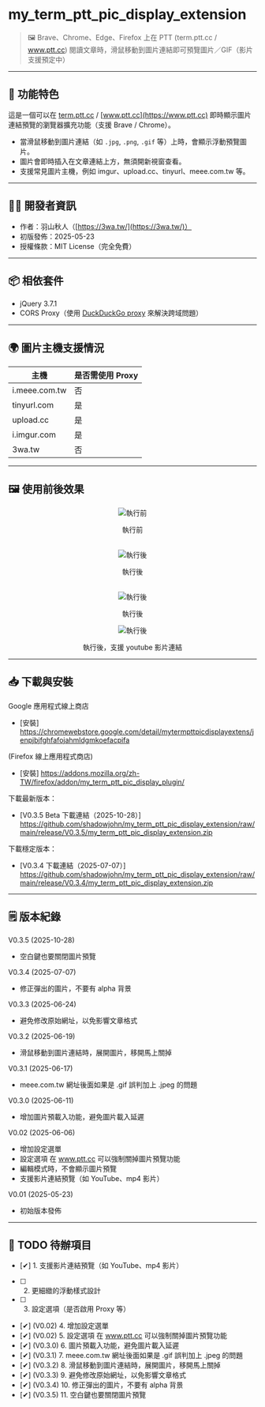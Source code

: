 # my_term_ptt_pic_display_extension

> 🖼️ Brave、Chrome、Edge、Firefox 上在 PTT (term.ptt.cc / www.ptt.cc) 閱讀文章時，滑鼠移動到圖片連結即可預覽圖片／GIF（影片支援預定中）

---

## 📌 功能特色

這是一個可以在 [term.ptt.cc](https://term.ptt.cc) / [www.ptt.cc](https://www.ptt.cc) 即時顯示圖片連結預覽的瀏覽器擴充功能（支援 Brave / Chrome）。

- 當滑鼠移動到圖片連結（如 `.jpg`, `.png`, `.gif` 等）上時，會顯示浮動預覽圖片。
- 圖片會即時插入在文章連結上方，無須開新視窗查看。
- 支援常見圖片主機，例如 imgur、upload.cc、tinyurl、meee.com.tw 等。

---

## 🧑‍💻 開發者資訊

- 作者：羽山秋人（[https://3wa.tw/](https://3wa.tw/)）
- 初版發佈：2025-05-23
- 授權條款：MIT License（完全免費）

---

## 📦 相依套件

- jQuery 3.7.1
- CORS Proxy（使用 [DuckDuckGo proxy](https://proxy.duckduckgo.com) 來解決跨域問題）

---

## 🌍 圖片主機支援情況

| 主機             | 是否需使用 Proxy |
|------------------|------------------|
| i.meee.com.tw    | 否               |
| tinyurl.com      | 是               |
| upload.cc        | 是               |
| i.imgur.com      | 是               |
| 3wa.tw           | 否               |

---

## 🖼️ 使用前後效果

<div align="center">
  <img src="screenshot/s1.png" alt="執行前">
  <p>執行前</p>
  <br>
  <img src="screenshot/s3.png" alt="執行後">
  <p>執行後</p>
  <br>
  <img src="screenshot/s6.png" alt="執行後">
  <p>執行後</p>
  <img src="screenshot/s7.png" alt="執行後">
  <p>執行後，支援 youtube 影片連結</p>
</div>

---

## 📥 下載與安裝

Google 應用程式線上商店
- [安裝] https://chromewebstore.google.com/detail/mytermpttpicdisplayextens/jenpjbjfghfafojahmldgmkoefacpifa 

(Firefox 線上應用程式商店)
- [安裝] https://addons.mozilla.org/zh-TW/firefox/addon/my_term_ptt_pic_display_plugin/ 

下載最新版本：
- [V0.3.5 Beta 下載連結（2025-10-28）] https://github.com/shadowjohn/my_term_ptt_pic_display_extension/raw/main/release/V0.3.5/my_term_ptt_pic_display_extension.zip 

下載穩定版本：
- [V0.3.4 下載連結（2025-07-07）] https://github.com/shadowjohn/my_term_ptt_pic_display_extension/raw/main/release/V0.3.4/my_term_ptt_pic_display_extension.zip 

---

## 🗒️ 版本紀錄
V0.3.5 (2025-10-28)
- 空白鍵也要關閉圖片預覽

V0.3.4 (2025-07-07)
- 修正彈出的圖片，不要有 alpha 背景

V0.3.3 (2025-06-24)
- 避免修改原始網址，以免影響文章格式

V0.3.2 (2025-06-19)
- 滑鼠移動到圖片連結時，展開圖片，移開馬上關掉

V0.3.1 (2025-06-17)
- meee.com.tw 網址後面如果是 .gif 誤判加上 .jpeg 的問題

V0.3.0 (2025-06-11)
- 增加圖片預載入功能，避免圖片載入延遲

V0.02 (2025-06-06)
- 增加設定選單
- 設定選項 在 www.ptt.cc 可以強制關掉圖片預覽功能
- 編輯模式時，不會顯示圖片預覽
- 支援影片連結預覽（如 YouTube、mp4 影片）

V0.01 (2025-05-23)
- 初始版本發佈

---

## 🚧 TODO 待辦項目

- [✔] 1. 支援影片連結預覽（如 YouTube、mp4 影片）
- [ ] 2. 更細緻的浮動樣式設計
- [ ] 3. 設定選項（是否啟用 Proxy 等）
- [✔] (V0.02) 4. 增加設定選單
- [✔] (V0.02) 5. 設定選項 在 www.ptt.cc 可以強制關掉圖片預覽功能
- [✔] (V0.3.0) 6. 圖片預載入功能，避免圖片載入延遲
- [✔] (V0.3.1) 7. meee.com.tw 網址後面如果是 .gif 誤判加上 .jpeg 的問題
- [✔] (V0.3.2) 8. 滑鼠移動到圖片連結時，展開圖片，移開馬上關掉
- [✔] (V0.3.3) 9. 避免修改原始網址，以免影響文章格式
- [✔] (V0.3.4) 10. 修正彈出的圖片，不要有 alpha 背景
- [✔] (V0.3.5) 11. 空白鍵也要關閉圖片預覽



